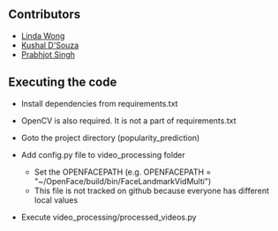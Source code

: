 ## Contributors
- [Linda Wong](https://github.com/lywong92)
- [Kushal D'Souza](https://github.com/lyndonkl)
- [Prabhjot Singh](https://github.com/Prabhjot2094)

## Executing the code
- Install dependencies from requirements.txt
- OpenCV is also required. It is not a part of requirements.txt
- Goto the project directory (popularity_prediction)

- Add config.py file to video_processing folder
    - Set the OPENFACEPATH (e.g. OPENFACEPATH = "~/OpenFace/build/bin/FaceLandmarkVidMulti")
    - This file is not tracked on github because everyone has different local values
- Execute video_processing/processed_videos.py

